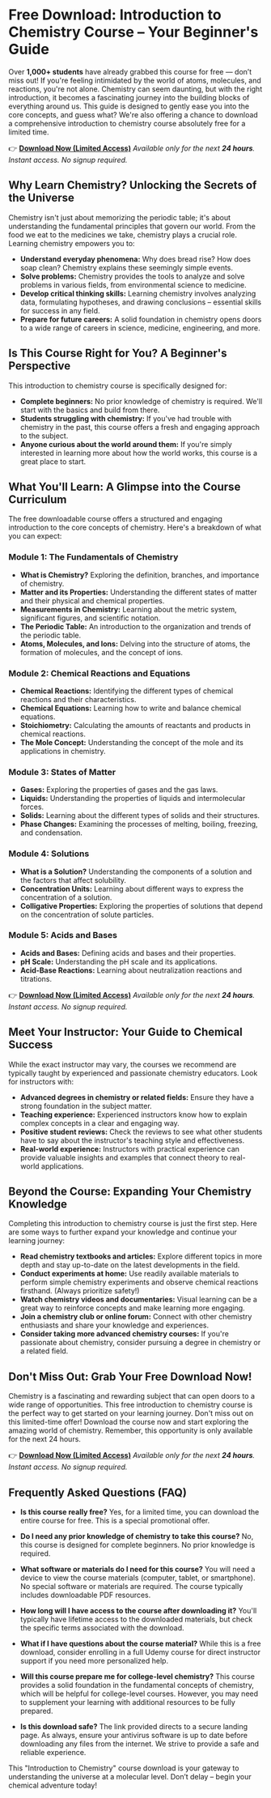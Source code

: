 # Free Download: Introduction to Chemistry Course – Your Beginner's Guide

Over **1,000+ students** have already grabbed this course for free — don’t miss out! If you're feeling intimidated by the world of atoms, molecules, and reactions, you're not alone. Chemistry can seem daunting, but with the right introduction, it becomes a fascinating journey into the building blocks of everything around us. This guide is designed to gently ease you into the core concepts, and guess what? We're also offering a chance to download a comprehensive introduction to chemistry course absolutely free for a limited time.

👉 [**Download Now (Limited Access)**](https://udemywork.com/introduction-to-chemistry-course)
_Available only for the next **24 hours**. Instant access. No signup required._

## Why Learn Chemistry? Unlocking the Secrets of the Universe

Chemistry isn't just about memorizing the periodic table; it's about understanding the fundamental principles that govern our world. From the food we eat to the medicines we take, chemistry plays a crucial role. Learning chemistry empowers you to:

*   **Understand everyday phenomena:** Why does bread rise? How does soap clean? Chemistry explains these seemingly simple events.
*   **Solve problems:** Chemistry provides the tools to analyze and solve problems in various fields, from environmental science to medicine.
*   **Develop critical thinking skills:** Learning chemistry involves analyzing data, formulating hypotheses, and drawing conclusions – essential skills for success in any field.
*   **Prepare for future careers:** A solid foundation in chemistry opens doors to a wide range of careers in science, medicine, engineering, and more.

## Is This Course Right for You? A Beginner's Perspective

This introduction to chemistry course is specifically designed for:

*   **Complete beginners:** No prior knowledge of chemistry is required. We'll start with the basics and build from there.
*   **Students struggling with chemistry:** If you've had trouble with chemistry in the past, this course offers a fresh and engaging approach to the subject.
*   **Anyone curious about the world around them:** If you're simply interested in learning more about how the world works, this course is a great place to start.

## What You'll Learn: A Glimpse into the Course Curriculum

The free downloadable course offers a structured and engaging introduction to the core concepts of chemistry. Here's a breakdown of what you can expect:

### Module 1: The Fundamentals of Chemistry

*   **What is Chemistry?** Exploring the definition, branches, and importance of chemistry.
*   **Matter and its Properties:** Understanding the different states of matter and their physical and chemical properties.
*   **Measurements in Chemistry:** Learning about the metric system, significant figures, and scientific notation.
*   **The Periodic Table:** An introduction to the organization and trends of the periodic table.
*   **Atoms, Molecules, and Ions:** Delving into the structure of atoms, the formation of molecules, and the concept of ions.

### Module 2: Chemical Reactions and Equations

*   **Chemical Reactions:** Identifying the different types of chemical reactions and their characteristics.
*   **Chemical Equations:** Learning how to write and balance chemical equations.
*   **Stoichiometry:** Calculating the amounts of reactants and products in chemical reactions.
*   **The Mole Concept:** Understanding the concept of the mole and its applications in chemistry.

### Module 3: States of Matter

*   **Gases:** Exploring the properties of gases and the gas laws.
*   **Liquids:** Understanding the properties of liquids and intermolecular forces.
*   **Solids:** Learning about the different types of solids and their structures.
*   **Phase Changes:** Examining the processes of melting, boiling, freezing, and condensation.

### Module 4: Solutions

*   **What is a Solution?** Understanding the components of a solution and the factors that affect solubility.
*   **Concentration Units:** Learning about different ways to express the concentration of a solution.
*   **Colligative Properties:** Exploring the properties of solutions that depend on the concentration of solute particles.

### Module 5: Acids and Bases

*   **Acids and Bases:** Defining acids and bases and their properties.
*   **pH Scale:** Understanding the pH scale and its applications.
*   **Acid-Base Reactions:** Learning about neutralization reactions and titrations.

👉 [**Download Now (Limited Access)**](https://udemywork.com/introduction-to-chemistry-course)
_Available only for the next **24 hours**. Instant access. No signup required._

## Meet Your Instructor: Your Guide to Chemical Success

While the exact instructor may vary, the courses we recommend are typically taught by experienced and passionate chemistry educators. Look for instructors with:

*   **Advanced degrees in chemistry or related fields:** Ensure they have a strong foundation in the subject matter.
*   **Teaching experience:** Experienced instructors know how to explain complex concepts in a clear and engaging way.
*   **Positive student reviews:** Check the reviews to see what other students have to say about the instructor's teaching style and effectiveness.
*   **Real-world experience:** Instructors with practical experience can provide valuable insights and examples that connect theory to real-world applications.

## Beyond the Course: Expanding Your Chemistry Knowledge

Completing this introduction to chemistry course is just the first step. Here are some ways to further expand your knowledge and continue your learning journey:

*   **Read chemistry textbooks and articles:** Explore different topics in more depth and stay up-to-date on the latest developments in the field.
*   **Conduct experiments at home:** Use readily available materials to perform simple chemistry experiments and observe chemical reactions firsthand. (Always prioritize safety!)
*   **Watch chemistry videos and documentaries:** Visual learning can be a great way to reinforce concepts and make learning more engaging.
*   **Join a chemistry club or online forum:** Connect with other chemistry enthusiasts and share your knowledge and experiences.
*   **Consider taking more advanced chemistry courses:** If you're passionate about chemistry, consider pursuing a degree in chemistry or a related field.

## Don't Miss Out: Grab Your Free Download Now!

Chemistry is a fascinating and rewarding subject that can open doors to a wide range of opportunities. This free introduction to chemistry course is the perfect way to get started on your learning journey. Don't miss out on this limited-time offer! Download the course now and start exploring the amazing world of chemistry. Remember, this opportunity is only available for the next 24 hours.

👉 [**Download Now (Limited Access)**](https://udemywork.com/introduction-to-chemistry-course)
_Available only for the next **24 hours**. Instant access. No signup required._

## Frequently Asked Questions (FAQ)

*   **Is this course really free?** Yes, for a limited time, you can download the entire course for free. This is a special promotional offer.

*   **Do I need any prior knowledge of chemistry to take this course?** No, this course is designed for complete beginners. No prior knowledge is required.

*   **What software or materials do I need for this course?** You will need a device to view the course materials (computer, tablet, or smartphone). No special software or materials are required. The course typically includes downloadable PDF resources.

*   **How long will I have access to the course after downloading it?** You'll typically have lifetime access to the downloaded materials, but check the specific terms associated with the download.

*   **What if I have questions about the course material?** While this is a free download, consider enrolling in a full Udemy course for direct instructor support if you need more personalized help.

*   **Will this course prepare me for college-level chemistry?** This course provides a solid foundation in the fundamental concepts of chemistry, which will be helpful for college-level courses. However, you may need to supplement your learning with additional resources to be fully prepared.

*   **Is this download safe?** The link provided directs to a secure landing page. As always, ensure your antivirus software is up to date before downloading any files from the internet. We strive to provide a safe and reliable experience.

This "Introduction to Chemistry" course download is your gateway to understanding the universe at a molecular level. Don’t delay – begin your chemical adventure today!
